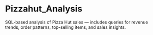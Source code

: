 # Pizzahut_Analysis
SQL-based analysis of Pizza Hut sales — includes queries for revenue trends, order patterns, top-selling items, and sales insights.
